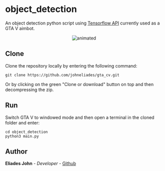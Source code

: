 # object_detection

An object detection python script using [Tensorflow API](https://github.com/tensorflow/models/tree/master/research/object_detection)
currently used as a GTA V aimbot.

<p align="center">
  <img src="https://github.com/johneliades/gta_cv/blob/main/object_detection/preview.gif" alt="animated" />
</p>

## Clone

Clone the repository locally by entering the following command:
```
git clone https://github.com/johneliades/gta_cv.git
```
Or by clicking on the green "Clone or download" button on top and then decompressing the zip.

## Run

Switch GTA V to windowed mode and then open a terminal in the cloned folder and enter:

```
cd object_detection
python3 main.py
```

## Author

**Eliades John** - *Developer* - [Github](https://github.com/johneliades)
